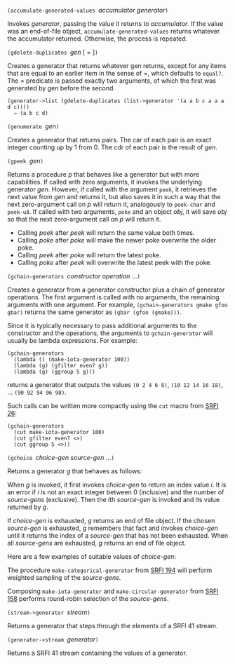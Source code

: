`(accumulate-generated-values `*accumulator generator*`)`

Invokes *generator*, passing the value
it returns to *accumulator*.  If the value was an end-of-file
object, `accumulate-generated-values` returns whatever the
accumulator returned.  Otherwise, the process is repeated.

`(gdelete-duplicates `*gen* [ = ]`)`

Creates a generator that returns whatever gen returns, except for any items
that are equal to an earlier item in the sense of =, which defaults to `equal?`.
The = predicate is passed exactly two arguments,
of which the first was generated by gen before the second.

```
(generator->list (gdelete-duplicates (list->generator '(a a b c a a a d c))))
  ⇒ (a b c d)
```

`(genumerate `*gen*`)`

Creates a generator that returns pairs.
The car of each pair is an exact integer counting up by 1 from 0.
The cdr of each pair is the result of *gen*.

`(gpeek `*gen*`)`

Returns a procedure *p* that behaves like a generator but with more capabilities.
If called with zero arguments, it invokes the underlying generator *gen*.
However, if called with the argument `peek`, it retrieves the next value
from *gen* and returns it, but also saves it in such a way that the
next zero-argument call on *p* will return it,
analogously to `peek-char` and `peek-u8`.
If called with two arguments, `poke` and an object *obj*,
it will save *obj* so that the next zero-argument call on *p* will return it.

 * Calling *peek* after *peek* will return the same value both times.
 * Calling *poke* after *poke* will make the newer poke overwrite the older poke.
 * Calling *peek* after *poke* will return the latest poke.
 * Calling *poke* after *peek* will overwrite the latest peek with the poke.

`(gchain-generators `*constructor* *operation* ...`)`

Creates a generator from a generator constructor plus
a chain of generator operations.  The first argument is
called with no arguments, the remaining arguments with
one argument.
For example, `(gchain-generators gmake gfoo gbar)` returns the same
generator as `(gbar (gfoo (gmake)))`.

Since it is typically necessary to pass additional arguments to the
constructor and the operations, the arguments to `gchain-generator`
will usually be lambda expressions.  For example:

```
(gchain-generators
  (lambda () (make-iota-generator 100))
  (lambda (g) (gfilter even? g))
  (lambda (g) (ggroup 5 g)))
```

returns a generator that outputs the values
`(0 2 4 6 8)`, `(10 12 14 16 18)`, ... `(90 92 94 96 98)`.

Such calls can be written more compactly using the `cut` macro from
[SRFI 26](https://srfi.schemers.org/srfi-26/srfi-26.html):

```
(gchain-generators
  (cut make-iota-generator 100)
  (cut gfilter even? <>)
  (cut ggroup 5 <>))
```
`(gchoice `*choice-gen source-gen* ...`)`

Returns a generator *g* that behaves as follows:

When *g* is invoked, it first invokes *choice-gen* to return an index value *i*.
It is an error if *i* is not an exact integer between 0 (inclusive)
and the number of *source-gens* (exclusive).
Then the *i*th *source-gen* is invoked and its value returned by *g*.

If *choice-gen* is exhausted, *g* returns an end of file object.
If the chosen *source-gen* is exhausted, *g* remembers that fact
and invokes *choice-gen* until it returns the index of a *source-gen*
that has not been exhausted.  When all *source-gens* are exhausted,
*g* returns an end of file object.

Here are a few examples of suitable values of *choice-gen*:

The procedure `make-categorical-generator`
from [SRFI 194](http:/srfi.schemers.org/srfi-194/srfi-194.html)
will perform weighted sampling of the *source-gens*.

Composing `make-iota-generator` and `make-circular-generator`
from [SRFI 158](https://srfi.schemers.org/srfi-158/srfi-158.html)
performs round-robin selection of the *source-gens*.

`(stream->generator `*stream*`)`

Returns a generator that steps through the elements of a SRFI 41 stream.

`(generator->stream `*generator*`)`

Returns a SRFI 41 stream containing the values of a generator.

